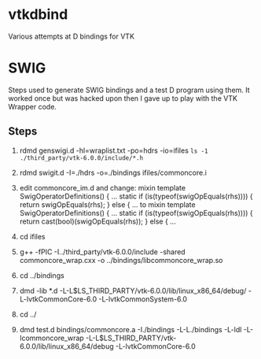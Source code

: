 vtkdbind
========

Various attempts at D bindings for VTK

SWIG
====
Steps used to generate SWIG bindings and a test D program using them. It worked once but was hacked upon then I gave up to play with the VTK Wrapper code.

Steps
-----
1. rdmd genswigi.d -hl=wraplist.txt -po=hdrs -io=ifiles `ls -1 ./third_party/vtk-6.0.0/include/*.h`
2. rdmd swigit.d -I=./hdrs -o=./bindings ifiles/commoncore.i
3. edit commoncore_im.d and change:
mixin template SwigOperatorDefinitions() {
...
      static if (is(typeof(swigOpEquals(rhs)))) {
        return swigOpEquals(rhs);
      } else {
...
to 
mixin template SwigOperatorDefinitions() {
...
      static if (is(typeof(swigOpEquals(rhs)))) {
        return cast(bool)(swigOpEquals(rhs));
      } else {
...

4. cd ifiles
5. g++ -fPIC -I../third_party/vtk-6.0.0/include -shared commoncore_wrap.cxx -o ../bindings/libcommoncore_wrap.so
6. cd ../bindings
7. dmd -lib *.d -L-L$LS_THIRD_PARTY/vtk-6.0.0/lib/linux_x86_64/debug/ -L-lvtkCommonCore-6.0 -L-lvtkCommonSystem-6.0
8. cd ../
9. dmd test.d bindings/commoncore.a -I./bindings -L-L./bindings -L-ldl -L-lcommoncore_wrap -L-L$LS_THIRD_PARTY/vtk-6.0.0/lib/linux_x86_64/debug -L-lvtkCommonCore-6.0

